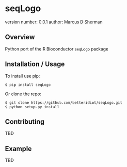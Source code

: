 seqLogo
===============================

version number: 0.0.1
author: Marcus D Sherman

Overview
--------

Python port of the R Bioconductor `seqLogo` package 

Installation / Usage
--------------------

To install use pip:

    $ pip install seqLogo


Or clone the repo:

    $ git clone https://github.com/betteridiot/seqLogo.git
    $ python setup.py install
    
Contributing
------------

TBD

Example
-------

TBD